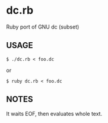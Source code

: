 # dc.rb

Ruby port of GNU dc (subset) 

## USAGE

    $ ./dc.rb < foo.dc

or

    $ ruby dc.rb < foo.dc

## NOTES

It waits EOF, then evaluates whole text.
